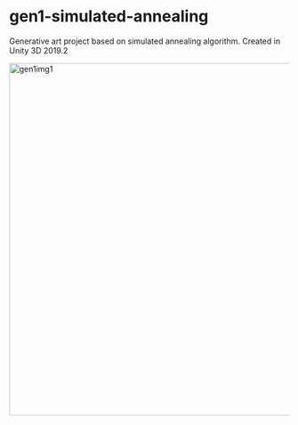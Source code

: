 # gen1-simulated-annealing
Generative art project based on simulated annealing algorithm.
Created in Unity 3D 2019.2

<img width="633" alt="gen1img1" src="https://user-images.githubusercontent.com/4717754/66346679-f6e05d80-e952-11e9-820e-7cb68ef65dd3.png">
